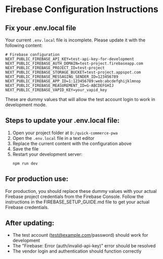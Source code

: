 # Firebase Configuration Instructions

## Fix your .env.local file

Your current `.env.local` file is incomplete. Please update it with the following content:

```
# Firebase configuration
NEXT_PUBLIC_FIREBASE_API_KEY=test-api-key-for-development
NEXT_PUBLIC_FIREBASE_AUTH_DOMAIN=test-project.firebaseapp.com
NEXT_PUBLIC_FIREBASE_PROJECT_ID=test-project
NEXT_PUBLIC_FIREBASE_STORAGE_BUCKET=test-project.appspot.com
NEXT_PUBLIC_FIREBASE_MESSAGING_SENDER_ID=123456789
NEXT_PUBLIC_FIREBASE_APP_ID=1:123456789:web:abcdefghijklmnop
NEXT_PUBLIC_FIREBASE_MEASUREMENT_ID=G-ABCDEFGHIJ
NEXT_PUBLIC_FIREBASE_VAPID_KEY=your_vapid_key
```

These are dummy values that will allow the test account login to work in development mode.

## Steps to update your .env.local file:

1. Open your project folder at `D:/quick-commerce-pwa`
2. Open the `.env.local` file in a text editor
3. Replace the current content with the configuration above
4. Save the file
5. Restart your development server:
   ```
   npm run dev
   ```

## For production use:

For production, you should replace these dummy values with your actual Firebase project credentials from the Firebase Console. Follow the instructions in the FIREBASE_SETUP_GUIDE.md file to get your actual Firebase credentials.

## After updating:

- The test account (test@example.com/password) should work for development
- The "Firebase: Error (auth/invalid-api-key)" error should be resolved
- The vendor login and authentication should function correctly 